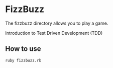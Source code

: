 # FizzBuzz #

The fizzbuzz directory allows you to play a game.  

Introduction to Test Driven Development (TDD)

## How to use ##

```shell
ruby fizzbuzz.rb
```

